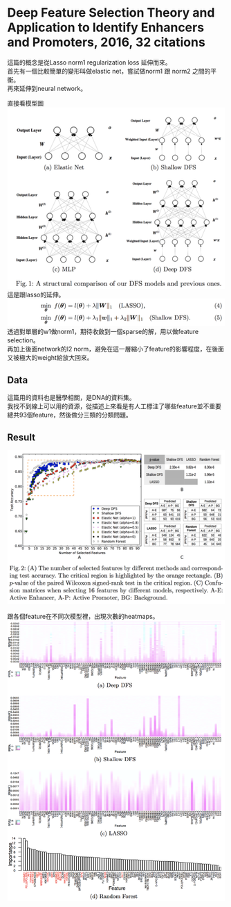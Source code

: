 # Deep Feature Selection Theory and Application to Identify Enhancers and Promoters, 2016, 32 citations
這篇的概念是從Lasso norm1 regularization loss 延伸而來。</br>
首先有一個比較簡單的變形叫做elastic net，嘗試做norm1 跟 norm2 之間的平衡。</br>
再來延伸到neural network。</br>

直接看模型圖</br>
![model architecture][fig1]</br>
這是跟lasso的延伸。</br>
![lasso][exp1]</br>
透過對單層的w1做norm1，期待收斂到一個sparse的解，用以做feature selection。</br>
再加上後面network的l2 norm，避免在這一層縮小了feature的影響程度，在後面又被極大的weight給放大回來。</br>

## Data
這篇用的資料也是醫學相關，是DNA的資料集。</br>
我找不到線上可以用的資源，從描述上來看是有人工標注了哪些feature並不重要</br>
總共93個feature，然後做分三類的分類問題。</br>

## Result
![result][fig2]</br>

跟各個feature在不同次模型裡，出現次數的heatmaps。</br>
![heatmaps][fig3]</br>


[fig1]: https://github.com/k123321141/SelectNet/blob/master/refs/Deep%20Feature%20Selection%20Theory%20and%20Application%20to%20Identify%20Enhancers%20and%20Promoters%2C%202016%2C%2032%20citations/fig1.png
[fig2]: https://github.com/k123321141/SelectNet/blob/master/refs/Deep%20Feature%20Selection%20Theory%20and%20Application%20to%20Identify%20Enhancers%20and%20Promoters%2C%202016%2C%2032%20citations/fig2.png
[fig3]: https://github.com/k123321141/SelectNet/blob/master/refs/Deep%20Feature%20Selection%20Theory%20and%20Application%20to%20Identify%20Enhancers%20and%20Promoters%2C%202016%2C%2032%20citations/fig3.png
[exp1]: https://github.com/k123321141/SelectNet/blob/master/refs/Deep%20Feature%20Selection%20Theory%20and%20Application%20to%20Identify%20Enhancers%20and%20Promoters%2C%202016%2C%2032%20citations/exp1.png
